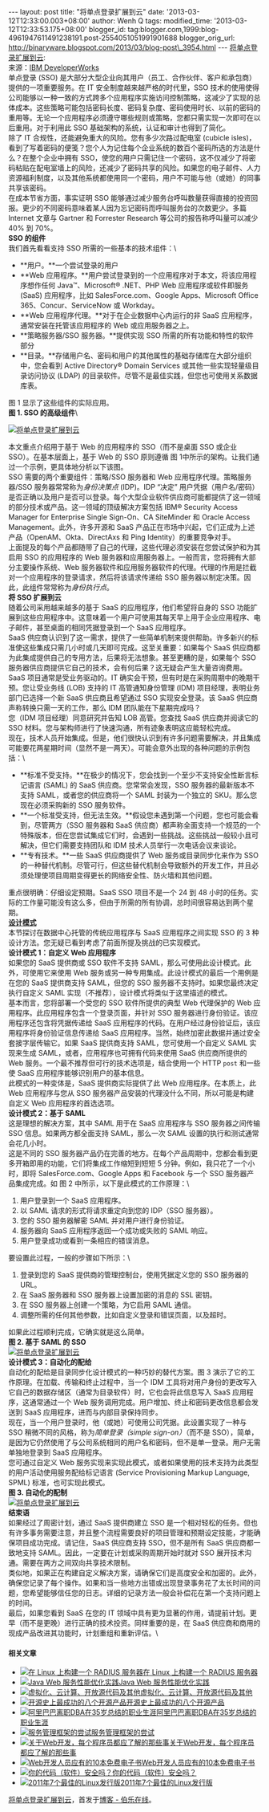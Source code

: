 --- layout: post title: "将单点登录扩展到云" date:
'2013-03-12T12:33:00.003+08:00' author: Wenh Q tags: modified\_time:
'2013-03-12T12:33:53.175+08:00' blogger\_id:
tag:blogger.com,1999:blog-4961947611491238191.post-2554051051991901688
blogger\_orig\_url:
http://binaryware.blogspot.com/2013/03/blog-post\_3954.html ---
[将单点登录扩展到云](http://blog.jobbole.com/35702/?utm_source=rss&utm_medium=rss&utm_campaign=%25e5%25b0%2586%25e5%258d%2595%25e7%2582%25b9%25e7%2599%25bb%25e5%25bd%2595%25e6%2589%25a9%25e5%25b1%2595%25e5%2588%25b0%25e4%25ba%2591):
\
来源：[IBM
DeveloperWorks](http://www.ibm.com/developerworks/cn/cloud/library/cl-singlesignoncloud/index.html)\
单点登录 (SSO)
是大部分大型企业向其用户（员工、合作伙伴、客户和承包商）提供的一项重要服务。在
IT 安全制度越来越严格的时代里，SSO
技术的使用使得公司能够以一种一致的方式跨多个应用程序实施访问控制策略，这减少了实现的总体成本。这些策略可能包括密码长度、密码复杂度、密码使用时长、以前的密码的重用等。无论一个应用程序必须遵守哪些规则或策略，您都只需实现一次即可在以后重用。对于利用此
SSO 基础架构的系统，认证和审计也得到了简化。\
除了 IT 合规性，还能避免重大的风险。您有多少次路过配电室 (cubicle
isles)，看到了写着密码的便笺？您个人为记住每个企业系统的数百个密码所选的方法是什么？在整个企业中拥有
SSO，使您的用户只需记住一个密码，这不仅减少了将密码粘贴在配电室墙上的风险，还减少了密码共享的风险。如果您的电子邮件、人力资源福利制度，以及其他系统都使用同一个密码，用户不可能与他（或她）的同事共享该密码。\
在成本节省方面，事实证明 SSO
能够通过减少服务台呼叫数量获得直接的投资回报。更少的不同密码意味着某人因为忘记密码而呼叫服务台的次数更少。多篇
Internet 文章与 Gartner 和 Forrester Research
等公司的报告称呼叫量可以减少 40% 到 70%。\
**SSO 的组件**\
我们首先看看支持 SSO 所需的一些基本的技术组件：\

-   **用户。**一个尝试登录的用户
-   **Web
    应用程序。**用户尝试登录到的一个应用程序对于本文，将该应用程序想作任何
    Java™、Microsoft® .NET、PHP Web 应用程序或软件即服务 (SaaS)
    应用程序，比如 SalesForce.com、Google Apps、Microsoft Office
    365、Concur、ServiceNow 或 Workday。
-   **Web 应用程序代理。**对于在企业数据中心内运行的非 SaaS
    应用程序，通常安装在托管该应用程序的 Web 或应用服务器之上。
-   **策略服务器/SSO 服务器。**提供实现 SSO
    所需的所有功能和特性的软件部分
-   **目录。**存储用户名、密码和用户的其他属性的基础存储库在大部分组织中，您会看到
    Active Directory® Domain Services 或其他一些实现轻量级目录访问协议
    (LDAP) 的目录软件。尽管不是最佳实践，但您也可使用关系数据库表。

图 1 显示了这些组件的实际应用。\
**图 1. SSO 的高级组件**\

[![将单点登录扩展到云](http://blog.jobbole.com/wp-content/uploads/2013/03/cloud-sso-01.gif "将单点登录扩展到云")](http://blog.jobbole.com/wp-content/uploads/2013/03/cloud-sso-01.gif "将单点登录扩展到云")

本文重点介绍用于基于 Web 的应用程序的 SSO（而不是桌面 SSO 或企业
SSO）。在基本层面上，基于 Web 的 SSO 原则遵循 图
1中所示的架构。让我们通过一个示例，更具体地分析以下该图。\
SSO 需要的两个重要组件：策略/SSO 服务器和 Web
应用程序代理。策略服务器/SSO 服务器常常称为*身份决策点* (IDP)。IDP
“决定”
用户凭据（用户名/密码）是否正确以及用户是否可以登录。每个大型企业软件供应商可能都提供了这一领域的部分技术或产品。这一领域的顶级解决方案包括
IBM® Security Access Manager for Enterprise Single Sign-On、CA
SiteMinder 和 Oracle Access Management。此外，许多开源和 SaaS
产品正在市场中兴起，它们正成为上述产品（OpenAM、Okta、DirectAxs 和 Ping
Identity）的重要竞争对手。\
上面提及的每个产品都随带了自己的代理，这些代理必须安装在您尝试保护和为其启用
SSO 的应用程序的 Web
服务器和应用服务器上。一般而言，您将拥有大部分主要操作系统、Web
服务器软件和应用服务器软件的代理。代理的作用是拦截对一个应用程序的登录请求，然后将该请求传递给
SSO 服务器以制定决策。因此，此组件常常称为*身份执行点*。\
**将 SSO 扩展到云**\
随着公司采用越来越多的基于 SaaS 的应用程序，他们希望将自身的 SSO
功能扩展到这些应用程序中。这意味着一个用户可使用其每天早上用于企业应用程序、电子邮件，甚至桌面的相同凭据登录到一个
SaaS 应用程序。\
SaaS
供应商认识到了这一需求，提供了一些简单机制来提供帮助。许多新兴的标准使这些集成只需几小时或几天即可完成。这至关重要：如果每个
SaaS
供应商都为此集成提供自己的专用方法，后果将无法想象。甚至更糟的是，如果每个
SSO
服务器供应商提供它自己的技术，会有何后果？这无疑会产生大量咨询费用。\
SaaS 项目通常是受业务驱动的。IT
确实会干预，但有时是在采购周期中的晚期干预。您让受业务线 (LOB) 支持的 IT
高管通知身份管理 (IDM) 项目经理，表明业务部门已选择一个新 SaaS
供应商且希望通过 SSO 实现安全登录。该 SaaS
供应商声称转换只需一天的工作，那么 IDM 团队能在下星期完成吗？\
您（IDM 项目经理）同意研究并告知 LOB 高管。您查找 SaaS 供应商并阅读它的
SSO 材料。您与架构师进行了快速沟通，所有迹象表明这应能轻松完成。\
现在，技术人员开始集成。但是，他们很快认识到有许多问题需要解决，并且集成可能要花两星期时间（显然不是一两天）。可能会意外出现的各种问题的示例包括：\

-   **标准不受支持。**在极少的情况下，您会找到一个至少不支持安全性断言标记语言
    (SAML) 的 SaaS 供应商。您常常会发现，SSO 服务器的最新版本不支持
    SAML，或者您的供应商将一个 SAML 封装为一个独立的
    SKU。那么您现在必须采购新的 SSO 服务软件。
-   **一个标准受支持，但无法生效。**假设您未遇到第一个问题，您也可能会看到，尽管两方（SSO
    服务器和 SaaS
    供应商）都声称全面支持一个规范的一个特殊版本，但在您尝试集成它们时，会遇到一些挑战。这些挑战一般较小且可解决，但它们需要支持团队和
    IDM 技术人员举行一次电话会议来谈论。
-   **专有技术。**一些 SaaS 供应商提供了 Web 服务或目录同步化来作为 SSO
    的一种替代机制。尽管可行，但这些替代机制会导致额外的开发工作，并且必须处理使项目周期变得更长的网络安全性、防火墙和其他问题。

重点很明确：仔细设定预期。SaaS SSO 项目不是一个 24 到 48
小时的任务。实际的工作量可能没有这么多，但由于所需的所有协调，总时间很容易达到两个星期。\
**[设计模式](http://www.amazon.cn/gp/product/B001130JN8/ref=as_li_qf_sp_asin_il_tl?ie=UTF8&tag=vastwork-23&linkCode=as2&camp=536&creative=3200&creativeASIN=B001130JN8 "设计模式:可复用面向对象软件的基础")**\
本节探讨在数据中心托管的传统应用程序与 SaaS 应用程序之间实现 SSO 的 3
种设计方法。您无疑已看到考虑了前面所提及挑战的已实现模式。\
**设计模式 1：自定义 Web 应用程序**\
如果您的 SaaS 提供商或 SSO 软件不支持
SAML，那么可使用此设计模式。此外，可使用它来使用 Web
服务或另一种专用集成。此设计模式的最后一个用例是在您的 SaaS 提供商支持
SAML，但您的 SSO 服务器不支持时。如果您最终决定执行自定义 SAML
实现（不推荐），设计模式将类似于这里描述的模式。\
基本而言，您将部署一个受您的 SSO 软件所提供的典型 Web 代理保护的 Web
应用程序。此应用程序包含一个登录页面，并针对 SSO
服务器进行身份验证。该应用程序还包含将凭据传递给 SaaS
应用程序的代码。在用户经过身份验证后，该应用程序将身份验证信息传递给
SaaS 应用程序。当然，始终加密此数据并通过安全套接字层传输它。如果 SaaS
提供商支持 SAML，您可使用一个自定义 SAML 实现来生成
SAML，或者，应用程序也可拥有代码来使用 SaaS 供应商所提供的 Web
服务。一个最不推荐但可行的技术选项是，结合使用一个 HTTP `post` 和一些使
SaaS 应用程序能够识别用户的基本信息。\
此模式的一种变体是，SaaS 提供商实际提供了此 Web 应用程序。在本质上，此
Web 应用程序与您从 SSO
服务器产品安装的代理没什么不同，所以可能是构建自定义 Web
应用程序的首选选项。\
**设计模式 2：基于 SAML**\
这是理想的解决方案，其中 SAML 用于在 SaaS 应用程序与 SSO 服务器之间传输
SSO 信息。如果两方都全面支持 SAML，那么一次 SAML
设置的执行和测试通常会花几小时。\
这是不同的 SSO
服务器产品仍在完善的地方。在每个产品周期中，您都会看到更多开箱即用的功能，它们将集成工作缩短到短短
5 分钟。例如，我只花了一个小时，即将 SalesForce.com、Google Apps 和
Facebook 与一个 SSO 服务器产品集成完成。如 图
2 中所示，以下是此模式的工作原理：\

1.  用户登录到一个 SaaS 应用程序。
2.  以 SAML 请求的形式将请求重定向到您的 IDP（SSO 服务器）。
3.  您的 SSO 服务器解密 SAML 并对用户进行身份验证。
4.  服务器向 SaaS 应用程序返回一个成功或失败的 SAML 响应。
5.  用户登录成功或看到一条相应的错误消息。

要设置此过程，一般的步骤如下所示：\

1.  登录到您的 SaaS 提供商的管理控制台，使用凭据定义您的 SSO 服务器的
    URL。
2.  在 SaaS 服务器和 SSO 服务器上设置加密的消息的 SSL 密钥。
3.  在 SSO 服务器上创建一个策略，为它启用 SAML 通信。
4.  调整所需的任何其他参数，比如自定义登录和错误页面，以及超时。

如果此过程顺利完成，它确实就是这么简单。\
**图 2. 基于 SAML 的 SSO**\
[![将单点登录扩展到云](http://blog.jobbole.com/wp-content/uploads/2013/03/cloud-sso-02.gif "将单点登录扩展到云")](http://blog.jobbole.com/wp-content/uploads/2013/03/cloud-sso-02.gif "将单点登录扩展到云")\
**设计模式 3：自动化的配给**\
自动化的配给是目录同步化设计模式的一种巧妙的替代方案。图
3 演示了它的工作原理。在加载、传输和终止过程中，当一个 IDM
工具将对用户身份的更改写入它自己的数据存储区（通常为目录软件）时，它也会将此信息写入
SaaS 应用程序，这通常通过一个 Web
服务调用完成。用户增加、终止和密码更改信息都会发送到 SaaS
应用程序，进而与内部目录保持同步。\
现在，当一个用户登录时，他（或她）可使用公司凭据。此设置实现了一种与 SSO
稍微不同的风格，称为*简单登录（simple sign-on）*（而不是
SSO），简单，是因为它仍然使用了与公司系统相同的用户名和密码，但不是单一登录。用户无需单独地登录到
SaaS 应用程序。\
您可通过自定义 Web
服务实现来实现此模式，或者如果使用的技术支持为此类型的用户活动使用服务配给标记语言
(Service Provisioning Markup Language, SPML) 标准，也可实现此模式。\
**图 3. 自动化的配制**\
[![将单点登录扩展到云](http://blog.jobbole.com/wp-content/uploads/2013/03/cloud-sso-03.gif "将单点登录扩展到云")](http://blog.jobbole.com/wp-content/uploads/2013/03/cloud-sso-03.gif "将单点登录扩展到云")\
**结束语**\
如果经过了周密计划，通过 SaaS 提供商建立 SSO
是一个相对轻松的任务。但也有许多事务需要注意，并且整个流程需要良好的项目管理和预期设定技能，才能确保项目成功完成。请记住，SaaS
供应商支持 SSO，但不是所有 SaaS 供应商都一致地支持
SAML。因此，一定要在计划或采购周期开始时就对 SSO
展开技术沟通。需要在两方之间双向共享技术限制。\
类似地，如果正在构建自定义解决方案，请确保它们是高度安全和加密的。此外，确保您记录了每个操作。如果和当一些地方出错或出现登录事务花了太长时间的问题，您希望能够信任您的日志。详细的记录方法一般会补偿花在第一个支持问题上的时间。\
最后，如果您看到 SaaS 在您的 IT
领域中具有更为显著的作用，请提前计划。更早（而不是更晚）进行正确的技术投资。同样重要的是，在
SaaS 供应商和商用的现成产品改进其功能时，计划重组和重新评估。\

#### 相关文章

-   [![在 Linux 上构建一个 RADIUS
    服务器](http://blog.jobbole.com/wp-content/uploads/2012/07/wireless-150x150.jpg)](http://blog.jobbole.com/23144/)[在
    Linux 上构建一个 RADIUS 服务器](http://blog.jobbole.com/23144/)
-   [![Java Web
    服务性能优化实践](http://blog.jobbole.com/wp-content/uploads/2012/12/image11-150x79.jpg)](http://blog.jobbole.com/31599/)[Java
    Web 服务性能优化实践](http://blog.jobbole.com/31599/)
-   [![虚拟化、云计算、开放源代码及其他](http://blog.jobbole.com/wp-content/uploads/2012/10/01-Server-virtualization.jpg-150x150.gif)](http://blog.jobbole.com/29163/)[虚拟化、云计算、开放源代码及其他](http://blog.jobbole.com/29163/)
-   [![开源史上最成功的八个开源产品](http://blog.jobbole.com/wp-content/uploads/2010/08/opensource-logo.gif)](http://blog.jobbole.com/179/)[开源史上最成功的八个开源产品](http://blog.jobbole.com/179/)
-   [![阿里巴巴离职DBA在35岁总结的职业生涯](http://blog.jobbole.com/wp-content/uploads/2011/11/career-logo.jpg)](http://blog.jobbole.com/17776/)[阿里巴巴离职DBA在35岁总结的职业生涯](http://blog.jobbole.com/17776/)
-   [![服务管理框架的尝试](http://blog.jobbole.com/wp-content/plugins/wordpress-23-related-posts-plugin/static/thumbs/22.jpg)](http://blog.jobbole.com/1227/)[服务管理框架的尝试](http://blog.jobbole.com/1227/)
-   [![关于Web开发，每个程序员都应了解的那些事](http://blog.jobbole.com/wp-content/uploads/2011/10/web-develope-logo.jpg)](http://blog.jobbole.com/9392/)[关于Web开发，每个程序员都应了解的那些事](http://blog.jobbole.com/9392/)
-   [![Web开发人员应有的10本免费电子书](http://blog.jobbole.com/wp-content/uploads/2013/02/free-ebook-for-developers1-150x150.jpg)](http://blog.jobbole.com/956/)[Web开发人员应有的10本免费电子书](http://blog.jobbole.com/956/)
-   [![你的代码（软件）安全吗？](http://blog.jobbole.com/wp-content/uploads/2012/03/Are-You-Practicing-Safe-Coding1-150x150.jpg)](http://blog.jobbole.com/16511/)[你的代码（软件）安全吗？](http://blog.jobbole.com/16511/)
-   [![2011年7个最佳的Linux发行版](http://blog.jobbole.com/wp-content/plugins/wordpress-23-related-posts-plugin/static/thumbs/29.jpg)](http://blog.jobbole.com/1236/)[2011年7个最佳的Linux发行版](http://blog.jobbole.com/1236/)

[将单点登录扩展到云](http://blog.jobbole.com/35702/)，首发于[博客 -
伯乐在线](http://blog.jobbole.com/)。
